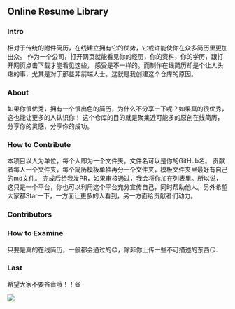 ## Online Resume Library

### Intro

相对于传统的附件简历，在线建立拥有它的优势，它或许能使你在众多简历里更加出众。
作为一个公司，打开网页就能看见你的经历，你的资料，你的学历，跟打开网页点击下载才能看见这些，
感受是不一样的。而制作在线简历却是个让人头疼的事，尤其是对于那些非前端人士。这就是我创建这个仓库的原因。

### About

如果你很优秀，拥有一个很出色的简历，为什么不分享一下呢？如果真的很优秀，这也能让更多的人认识你！
这个仓库的目的就是聚集近可能多的原创在线简历，分享你的灵感，分享你的成功。

### How to Contribute

本项目以人为单位，每个人即为一个文件夹。文件名可以是你的GitHub名。
贡献者每人一个文件夹，每个简历模板单独再分一个文件夹，模板文件夹里最好有自己的md文件。
完成后给我发PR，如果审核通过，我会将你加在列表里。所以说，这只是一个平台，你也可以利用这个平台充分宣传自己，同时帮助他人。另外希望大家都Star一下，一方面让更多的人看到，另一方面给贡献者们动力。

### Contributors

### How to Examine

只要是真的在线简历，一般都会通过的:blush:，除非你上传一些不可描述的东西:smirk:.

### Last

希望大家不要吝啬哦！！:satisfied:

![](http://photocdn.sohu.com/20151225/mp50624767_1451043981025_10.gif)

